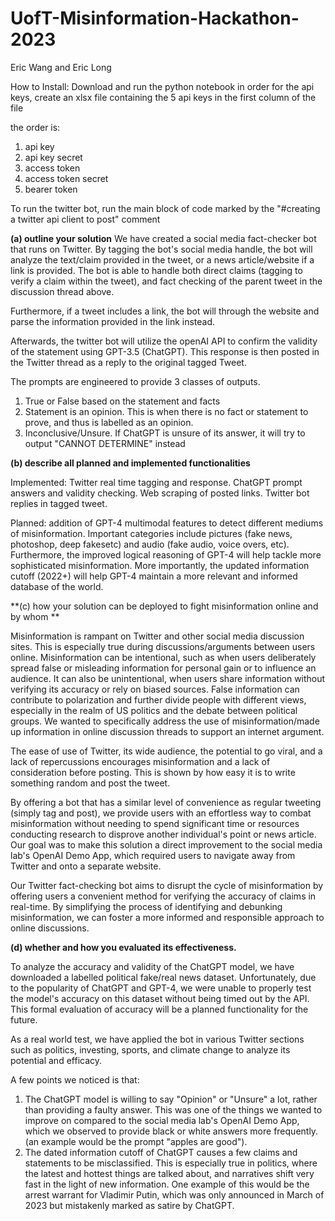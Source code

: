 # UofT-Misinformation-Hackathon-2023
Eric Wang and Eric Long 

How to Install:
Download and run the python notebook in order 
for the api keys, create an xlsx file containing the 5 api keys in the first column of the file 

the order is: 
1. api key
2. api key secret
3. access token
4. access token secret
5. bearer token 

To run the twitter bot, run the main block of code marked by the "#creating a twitter api client to post" comment 


**(a) outline your solution**
We have created a social media fact-checker bot that runs on Twitter. By tagging the bot's social media handle, the bot will analyze the text/claim provided in the tweet, or a news article/website if a link is provided. The bot is able to handle both direct claims (tagging to verify a claim within the tweet), and fact checking of the parent tweet in the discussion thread above.

Furthermore, if a tweet includes a link, the bot will through the website and parse the information provided in the link instead. 

Afterwards, the twitter bot will utilize the openAI API to confirm the validity of the statement using GPT-3.5 (ChatGPT). This response is then posted in the Twitter thread as a reply to the original tagged Tweet. 

The prompts are engineered to provide 3 classes of outputs.
1. True or False based on the statement and facts 
2. Statement is an opinion. This is when there is no fact or statement to prove, and thus is labelled as an opinion.
3. Inconclusive/Unsure. If ChatGPT is unsure of its answer, it will try to output "CANNOT DETERMINE" instead 

**(b) describe all planned and implemented functionalities**

Implemented: Twitter real time tagging and response. ChatGPT prompt answers and validity checking. Web scraping of posted links. Twitter bot replies in tagged tweet. 

Planned: addition of GPT-4 multimodal features to detect different mediums of misinformation. Important categories include pictures (fake news, photoshop, deep fakesetc) and audio (fake audio, voice overs, etc). Furthermore, the improved logical reasoning of GPT-4 will help tackle more sophisticated misinformation. More importantly, the updated information cutoff (2022+) will help GPT-4 maintain a more relevant and informed database of the world. 

**(c) how your solution can be deployed to fight misinformation online and by whom **

Misinformation is rampant on Twitter and other social media discussion sites. This is especially true during discussions/arguments between users online. Misinformation can be intentional, such as when users deliberately spread false or misleading information for personal gain or to influence an audience. It can also be unintentional, when users share information without verifying its accuracy or rely on biased sources. False information can contribute to polarization and further divide people with different views, especially in the realm of US politics and the debate between political groups. We wanted to specifically address the use of misinformation/made up information in online discussion threads to support an internet argument.

The ease of use of Twitter, its wide audience, the potential to go viral, and a lack of repercussions encourages misinformation and a lack of consideration before posting. This is shown by how easy it is to write something random and post the tweet. 

By offering a bot that has a similar level of convenience as regular tweeting (simply tag and post), we provide users with an effortless way to combat misinformation without needing to spend significant time or resources conducting research to disprove another individual's point or news article. Our goal was to make this solution a direct improvement to the social media lab's OpenAI Demo App, which required users to navigate away from Twitter and onto a separate website.

Our Twitter fact-checking bot aims to disrupt the cycle of misinformation by offering users a convenient method for verifying the accuracy of claims in real-time. By simplifying the process of identifying and debunking misinformation, we can foster a more informed and responsible approach to online discussions. 

**(d) whether and how you evaluated its effectiveness.**

To analyze the accuracy and validity of the ChatGPT model, we have downloaded a labelled political fake/real news dataset. Unfortunately, due to the popularity of ChatGPT and GPT-4, we were unable to properly test the model's accuracy on this dataset without being timed out by the API. This formal evaluation of accuracy will be a planned functionality for the future. 

As a real world test, we have applied the bot in various Twitter sections such as politics, investing, sports, and climate change to analyze its potential and efficacy. 

A few points we noticed is that:
1. The ChatGPT model is willing to say "Opinion" or "Unsure" a lot, rather than providing a faulty answer. This was one of the things we wanted to improve on compared  to the social media lab's OpenAI Demo App, which we observed to provide black or white answers more frequently. (an example would be the prompt "apples are good"). 
2. The dated information cutoff of ChatGPT causes a few claims and statements to be misclassified. This is especially true in politics, where the latest and hottest things are talked about, and narratives shift very fast in the light of new information. One example of this would be the arrest warrant for Vladimir Putin, which was only announced in March of 2023 but mistakenly marked as satire by ChatGPT. 





